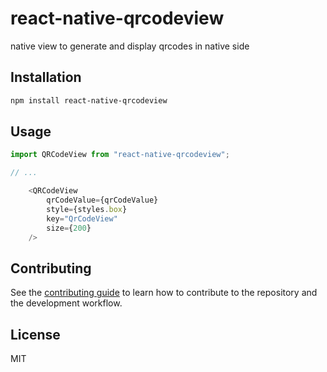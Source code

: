 # react-native-qrcodeview
native view to generate and display qrcodes in native side
## Installation

```sh
npm install react-native-qrcodeview
```

## Usage

```js
import QRCodeView from "react-native-qrcodeview";

// ...

    <QRCodeView
        qrCodeValue={qrCodeValue}
        style={styles.box}
        key="QrCodeView"
        size={200}
    />
```

## Contributing

See the [contributing guide](CONTRIBUTING.md) to learn how to contribute to the repository and the development workflow.

## License

MIT
